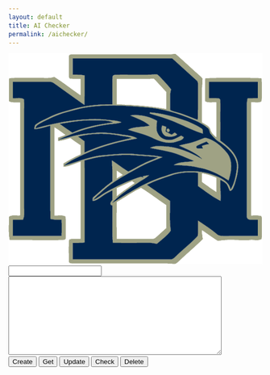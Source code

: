 ```yaml
---
layout: default
title: AI Checker
permalink: /aichecker/
---
```


<html lang="en">

<head>
  <meta charset="UTF-8">
  <meta name="viewport" content="width=device-width, initial-scale=1.0">
  <title>AI Checker</title>

  <link rel="preconnect" href="https://fonts.googleapis.com">
  <link rel="preconnect" href="https://fonts.gstatic.com" crossorigin>
  <link href="https://fonts.googleapis.com/css2?family=Lexend:wght@100..900&display=swap" rel="stylesheet">
</head>

<body class="light">
  <main id="main-holder">
    <div id="brand-logo">
      <img src="../images/icons/dnhs_logo.png" id="brand-logo-img" alt="Brand Logo">
    </div>
    <div id="text-div">
      <form id="text-form">
        <input type="text" name="name" id="name-field" class="login-form-field">
        <textarea name="text" id="text-field" rows="10" cols="50"></textarea>
      </form>
      <input type="submit" value="Create" id="text-create" onclick="createText()">
      <input type="submit" value="Get" id="text-get" onclick="getText()">
      <input type="submit" value="Update" id="text-update" onclick="updateText()">
      <input type="submit" value="Check" id="text-check" onclick="checkText()">
      <input type="submit" value="Delete" id="text-delete" onclick="deleteText()">
      <p id="score-field"></p>
    </div>
  </main>
</body>

</html>

<script>
  const brandLogoImg = document.getElementById('brand-logo-img');
  window.onload = (event) => {
      console.log("Page is fully loaded");
      let DarkMode = localStorage.getItem('DarkMode');
      DarkMode = (DarkMode === 'true'); // Convert to boolean
      console.log(DarkMode);
      if (DarkMode) {
        document.body.classList.add('dark');
        document.body.classList.remove('light');
        if (brandLogoImg) {
                  console.log("dark")
                  brandLogoImg.src = "../images/icons/alternate_dnhs_logo.png";
        }
      } else {
        document.body.classList.add('light');
        document.body.classList.remove('dark');
        if (brandLogoImg) {
                  brandLogoImg.src = "../images/icons/dnhs_logo.png";
        }
      }
};

  // function themeChange() {
  //           const DarkMode = JSON.parse(localStorage.getItem('DarkMode')) || false;
  //           const newDarkMode = !DarkMode;
  //           if (DarkMode) {
  //               document.body.classList.add('dark');
  //               document.body.classList.remove('light');
                // if (brandLogoImg) {
                //   console.log("dark")
                //   brandLogoImg.src = "../images/icons/alternate_dnhs_logo.png";
                // }
  //           } else {
  //               document.body.classList.add('light');
  //               document.body.classList.remove('dark');
              //  if (brandLogoImg) {
              //     brandLogoImg.src = "../images/icons/dnhs_logo.png";
              //   }
  //           }
  //           localStorage.setItem('DarkMode', JSON.stringify(newDarkMode));
  // }

  var local = "http://localhost:8911/api/texts";
  var deployed = "https://jcc.stu.nighthawkcodingsociety.com/api/texts";
  const currentUrl = window.location.href;
  var fetchUrl;
  // fetchUrl = deployed;
  fetchUrl = local;

  function createText() {
    console.log("creating text");
    var name = document.getElementById('name-field').value;
    var text = document.getElementById('text-field').value;

    var requestBody = {
        name: name,
        text: text
    };

    var requestOptions = {
        method: 'POST',
        mode: 'cors', // no-cors, *cors, same-origin
        cache: 'no-cache', // *default, no-cache, reload, force-cache, only-if-cached
        credentials: 'include', // include, *same-origin, omit
        body: JSON.stringify(requestBody),
        headers: {
            "content-type": "application/json",
        },
    };
   
    fetch(fetchUrl + '/create', requestOptions)
    .then((response => {
      if (!response.ok) {
          if (response.status == "401") {
            throw new Error("Invalid name")
          }
          else {
            throw new Error("HTTP Error: " + response.status)
          }
      }
      return response.json();
      })) // Get response text
      .then(data => {
        // Check response status
        console.log(data.message);
        return;
      }
    )
    .catch(error => {
        console.error('There was an error:', error);
    });
  }

  function getText() {
    console.log("getting text");
    var name = document.getElementById('name-field').value;

    var requestBody = {
        name: name,
    };

    var requestOptions = {
        method: 'GET',
        mode: 'cors', // no-cors, *cors, same-origin
        cache: 'no-cache', // *default, no-cache, reload, force-cache, only-if-cached
        credentials: 'include', // include, *same-origin, omit
        body: JSON.stringify(requestBody),
        headers: {
            "content-type": "application/json",
        },
    };
   
    fetch(fetchUrl + '/get', requestOptions)
    .then((response => {
      if (!response.ok) {
          if (response.status == "401") {
            throw new Error("Invalid name")
          }
          else {
            throw new Error("HTTP Error: " + response.status)
          }
      }
      return response.json();
      })) // Get response text
      .then(data => {
        // Check response status
        console.log(data.message);
        return;
      }
    )
    .catch(error => {
        console.error('There was an error:', error);
    });
  }

  function updateText() {
    console.log("updating text");
    var name = document.getElementById('name-field').value;
    var text = document.getElementById('text-field').value;

    var requestBody = {
        name: name,
        text: text
    };

    var requestOptions = {
        method: 'PUT',
        mode: 'cors', // no-cors, *cors, same-origin
        cache: 'no-cache', // *default, no-cache, reload, force-cache, only-if-cached
        credentials: 'include', // include, *same-origin, omit
        body: JSON.stringify(requestBody),
        headers: {
            "content-type": "application/json",
        },
    };
   
    fetch(fetchUrl + '/updateText', requestOptions)
    .then((response => {
      if (!response.ok) {
          if (response.status == "401") {
            throw new Error("Invalid name")
          }
          else {
            throw new Error("HTTP Error: " + response.status)
          }
      }
      return response.json();
      })) // Get response text
      .then(data => {
        // Check response status
        console.log(data.message);
        return;
      }
    )
    .catch(error => {
        console.error('There was an error:', error);
    });
  }

  function checkText() {
    console.log("checking text");
    var name = document.getElementById('name-field').value;
    var text = document.getElementById('text-field').value;

    var requestBody = {
        key: '3FD1RYDAROYHTMOX0XL7PLKTFP06WTCP',
        text: text
    };

    var requestOptions = {
        method: 'POST',
        mode: 'cors', // no-cors, *cors, same-origin
        cache: 'no-cache', // *default, no-cache, reload, force-cache, only-if-cached
        credentials: 'include', // include, *same-origin, omit
        body: JSON.stringify(requestBody),
        headers: {
            "content-type": "application/json",
        },
    };
   
    fetch('https://api.sapling.ai/api/v1/aidetect', requestOptions)
    .then((response => {
      if (!response.ok) {
          if (response.status == "401") {
            throw new Error("Invalid name")
          }
          else {
            throw new Error("HTTP Error: " + response.status)
          }
      }
      console.log("success!");
      console.log(response);
      return response.json();
      })) // Get response text
      .then(data => {
        // Check response status
        console.log(data["score"]);
        document.getElementById("score-field").textContent=data["score"];
        return;
      }
    )
    .catch(error => {
        console.error('There was an error:', error);
    });

    var requestBody = {
        name: name,
        score: 50
    };

    var requestOptions = {
        method: 'PUT',
        mode: 'cors', // no-cors, *cors, same-origin
        cache: 'no-cache', // *default, no-cache, reload, force-cache, only-if-cached
        credentials: 'include', // include, *same-origin, omit
        body: JSON.stringify(requestBody),
        headers: {
            "content-type": "application/json",
        },
    };
   
    fetch(fetchUrl + '/updateScore', requestOptions)
    .then((response => {
      if (!response.ok) {
          if (response.status == "401") {
            throw new Error("Invalid name")
          }
          else {
            throw new Error("HTTP Error: " + response.status)
          }
      }
      return response.json();
      })) // Get response text
      .then(data => {
        // Check response status
        console.log(data.message);
        return;
      }
    )
    .catch(error => {
        console.error('There was an error:', error);
    });
  }

  function deleteText() {
    console.log("deleting text");
    var name = document.getElementById('name-field').value;

    var requestBody = {
        name: name,
    };

    var requestOptions = {
        method: 'DELETE',
        mode: 'cors', // no-cors, *cors, same-origin
        cache: 'no-cache', // *default, no-cache, reload, force-cache, only-if-cached
        credentials: 'include', // include, *same-origin, omit
        body: JSON.stringify(requestBody),
        headers: {
            "content-type": "application/json",
        },
    };
   
    fetch(fetchUrl + '/delete', requestOptions)
    .then((response => {
      if (!response.ok) {
          if (response.status == "401") {
            throw new Error("Invalid name")
          }
          else {
            throw new Error("HTTP Error: " + response.status)
          }
      }
      return response.json();
      })) // Get response text
      .then(data => {
        // Check response status
        console.log(data.message);
        return;
      }
    )
    .catch(error => {
        console.error('There was an error:', error);
    });
  }
</script>